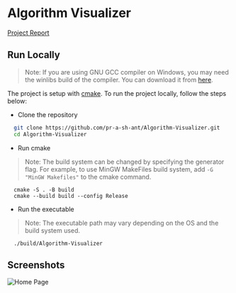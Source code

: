 # Algorithm Visualizer

[Project Report](https://github.com/pr-a-sh-ant/Algorithm-Visualizer/blob/report/Project%20Report.pdf)

## Run Locally
> Note: If you are using GNU GCC compiler on Windows, you may need the winlibs build of the compiler. You can download it from [here](https://winlibs.com/).
<!-- Say project is setup with cmake and give link -->
The project is setup with [cmake](https://cmake.org/). To run the project locally, follow the steps below:

- Clone the repository

```bash
  git clone https://github.com/pr-a-sh-ant/Algorithm-Visualizer.git
  cd Algorithm-Visualizer
```

- Run cmake
> Note: The build system can be changed by specifying the generator flag. For example, to use MinGW MakeFiles build system, add `-G "MinGW Makefiles"` to the cmake command.
```
  cmake -S . -B build
  cmake --build build --config Release
```

- Run the executable
> Note: The executable path may vary depending on the OS and the build system used.
```
  ./build/Algorithm-Visualizer
```

## Screenshots

<!-- Search Page -->
![Home Page]("https://github.com/pr-a-sh-ant/Algorithm-Visualizer/raw/report/screenshots/Home%20Page.png")

